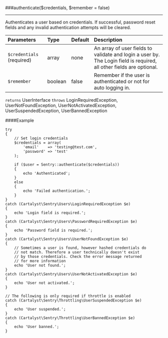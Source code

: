 <a id="authenticate"></a>
###authenticate($credentials, $remember = false)

----------

Authenticates a user based on credentials. If successful, password reset fields and any invalid authentication attempts will be cleared.

Parameters                   | Type           | Default       | Description
:--------------------------- | :------------- | :------------ | :--------------
`$credentials` (required)    | array          | none          | An array of user fields to validate and login a user by. The Login field is required, all other fields are optional.
`$remember`                  | boolean        | false         | Remember if the user is authenticated or not for auto logging in.

`returns` UserInterface
`throws`  LoginRequiredException, UserNotFoundException, UserNotActivatedException, UserSuspendedException, UserBannedException

####Example

	try
	{
		// Set login credentials
		$credentials = array(
			'email'    => 'testing@test.com',
			'password' => 'test'
		);

		if ($user = Sentry::authenticate($credentials))
		{
			echo 'Authenticated';
		}
		else
		{
			echo 'Failed authentication.';
		}
	}
	catch (Cartalyst\Sentry\Users\LoginRequiredException $e)
	{
		echo 'Login field is required.';
	}
	catch (Cartalyst\Sentry\Users\PasswordRequiredException $e)
	{
		echo 'Password field is required.';
	}
	catch (Cartalyst\Sentry\Users\UserNotFoundException $e)
	{
		// Sometimes a user is found, however hashed credentials do
		// not match. Therefore a user technically doesn't exist
		// by those credentials. Check the error message returned
		// for more information
		echo 'User not found.';
	}
	catch (Cartalyst\Sentry\Users\UserNotActivatedException $e)
	{
		echo 'User not activated.';
	}

	// The following is only required if throttle is enabled
	catch (Cartalyst\Sentry\Throttling\UserSuspendedException $e)
	{
		echo 'User suspended.';
	}
	catch (Cartalyst\Sentry\Throttling\UserBannedException $e)
	{
		echo 'User banned.';
	}
